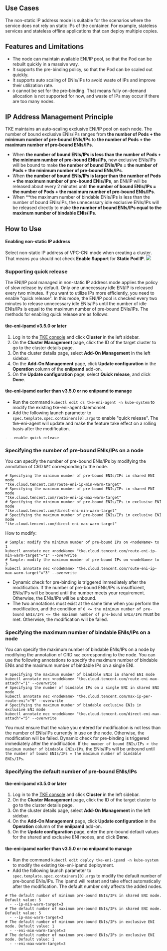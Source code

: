 ## Use Cases 

The non-static IP address mode is suitable for the scenarios where the service does not rely on static IPs of the container. For example, stateless services and stateless offline applications that can deploy multiple copies.

## Features and Limitations

- The node can maintain available ENI/IP pool, so that the Pod can be rebuilt quickly in a massive way.
- It supports the pre-binding policy, so that the Pod can be scaled out quickly.
- It supports auto scaling of ENIs/IPs to avoid waste of IPs and improve their utilization rate.
- `0` cannot be set for the pre-binding. That means fully on-demand allocation is not supported for now, and waste of IPs may occur if there are too many nodes.




## IP Address Management Principle
TKE maintains an auto-scaling exclusive ENI/IP pool on each node. The number of bound exclusive ENIs/IPs ranges from **the number of Pods + the minimum number of pre-bound ENIs/IPs** to **the number of Pods + the maximum number of pre-bound ENIs/IPs**.
- When **the number of bound ENIs/IPs is less than the number of Pods + the minimum number of pre-bound ENIs/IPs**, new exclusive ENIs/IPs will be bound to make **the number of bound ENIs/IPs = the number of Pods + the minimum number of pre-bound ENIs/IPs**.
- When **the number of bound ENIs/IPs is larger than the number of Pods + the maximum number of pre-bound ENIs/IPs**, an ENI/IP will be released about every 2 minutes until **the number of bound ENIs/IPs = the number of Pods + the maximum number of pre-bound ENIs/IPs**.
- When **the maximum number of bindable ENIs/IPs is less than the number of bound ENIs/IPs, the unnecessary idle exclusive ENIs/IPs will be released directly to make **the number of bound ENIs/IPs equal to the maximum number of bindable ENIs/IPs**.

## How to Use


#### Enabling non-static IP address
Select non-static IP address of VPC-CNI mode when creating a cluster. That means you should not check **Enable Support** for **Static Pod IP**.
![](https://qcloudimg.tencent-cloud.cn/raw/f8bfc9f1ebfcca8253d3296537e163d0.png)


### Supporting quick release

The ENI/IP pool managed in non-static IP address mode applies the policy of slow release by default. Only one unnecessary idle ENI/IP is released every two minutes. If you want to utilize IPs more efficiently, you need to enable "quick release". In this mode, the ENI/IP pool is checked every two minutes to release unnecessary idle ENIs/IPs until the number of idle ENIs/IPs is equal to the maximum number of pre-bound ENIs/IPs. The methods for enabling quick release are as follows:

#### tke-eni-ipamd v3.5.0 or later

1. Log in to the [TKE console](https://console.qcloud.com/tke2) and click **Cluster** in the left sidebar.
2. On the **Cluster Management** page, click the ID of the target cluster to go to the cluster details page.
3. On the cluster details page, select **Add-On Management** in the left sidebar.
4. On the **Add-On Management** page, click **Update configuration** in the **Operation** column of the **eniipamd** add-on.
5. On the **Update configuration** page, select **Quick release**, and click **Done**.

#### tke-eni-ipamd earlier than v3.5.0 or no eniipamd to manage

- Run the command `kubectl edit ds tke-eni-agent -n kube-system` to modify the existing tke-eni-agent daemonset.
- Add the following launch parameter to `spec.template.spec.containers[0].args` to enable "quick release". The tke-eni-agent will update and make the feature take effect on a rolling basis after the modification.
```
- --enable-quick-release
```

### Specifying the number of pre-bound ENIs/IPs on a node
You can specify the number of pre-bound ENIs/IPs by modifying the annotation of CRD `NEC` corresponding to the node.
```
# Specifying the minimum number of pre-bound ENIs/IPs in shared ENI mode
"tke.cloud.tencent.com/route-eni-ip-min-warm-target"
# Specifying the maximum number of pre-bound ENIs/IPs in shared ENI mode
"tke.cloud.tencent.com/route-eni-ip-max-warm-target"
# Specifying the minimum number of pre-bound ENIs/IPs in exclusive ENI mode
"tke.cloud.tencent.com/direct-eni-min-warm-target"
# Specifying the maximum number of pre-bound ENIs/IPs in exclusive ENI mode
"tke.cloud.tencent.com/direct-eni-max-warm-target"
```
How to modify:
```
# Sample: modify the minimum number of pre-bound IPs on <nodeName> to 1
kubectl annotate nec <nodeName> "tke.cloud.tencent.com/route-eni-ip-min-warm-target"="1" --overwrite
# Sample: modify the maximum number of pre-bound IPs on <nodeName> to 3
kubectl annotate nec <nodeName> "tke.cloud.tencent.com/route-eni-ip-max-warm-target"="3" --overwrite
```
- Dynamic check for pre-binding is triggered immediately after the modification. If the number of pre-bound ENIs/IPs is insufficient, ENIs/IPs will be bound until the number meets your requirement. Otherwise, the ENIs/IPs will be unbound.
- The two annotations must exist at the same time when you perform the modification, and the condition of `0 <= the minimum number of pre-bound ENIs/IPs <= the maximum number of pre-bound ENIs/IPs` must be met. Otherwise, the modification will be failed.

### Specifying the maximum number of bindable ENIs/IPs on a node
You can specify the maximum number of bindable ENIs/IPs on a node by modifying the annotation of CRD `nec` corresponding to the node. You can use the following annotations to specify the maximum number of bindable ENIs and the maximum number of bindable IPs on a single ENI.
```
# Specifying the maximum number of bindable ENIs in shared ENI mode
kubectl annotate nec <nodeName> "tke.cloud.tencent.com/route-eni-max-attach"="1" --overwrite
# Specifying the number of bindable IPs on a single ENI in shared ENI mode
kubectl annotate nec <nodeName> "tke.cloud.tencent.com/max-ip-per-route-eni"="9" --overwrite
# Specifying the maximum number of bindable exclusive ENIs in exclusive ENI mode
kubectl annotate nec <nodeName> "tke.cloud.tencent.com/direct-eni-max-attach"="5" --overwrite
```
You must ensure that the value you entered for modification is not less than the number of ENIs/IPs currently in use on the node. Otherwise, the modification will be failed.
Dynamic check for pre-binding is triggered immediately after the modification. If `the number of bound ENIs/IPs > the maximum number of bindable ENIs/IPs`, the ENIs/IPs will be unbound until `the number of bound ENIs/IPs = the maximum number of bindable ENIs/IPs`.

### Specifying the default number of pre-bound ENIs/IPs

#### tke-eni-ipamd v3.5.0 or later

1. Log in to the [TKE console](https://console.qcloud.com/tke2) and click **Cluster** in the left sidebar.
2. On the **Cluster Management** page, click the ID of the target cluster to go to the cluster details page.
3. On the cluster details page, select **Add-On Management** in the left sidebar.
4. On the **Add-On Management** page, click **Update configuration** in the **Operation** column of the **eniipamd** add-on.
5. On the **Update configuration** page, enter the pre-bound default values for the shared and exclusive ENI modes, and click **Done**.

#### tke-eni-ipamd earlier than v3.5.0 or no eniipamd to manage

- Run the command `kubectl edit deploy tke-eni-ipamd -n kube-system` to modify the existing tke-eni-ipamd deployment.
- Add the following launch parameter to `spec.template.spec.containers[0].args` to modify the default number of pre-bound ENIs/IPs. The ipamd will restart and take effect automatically after the modification. The default number only affects the added nodes.
```
# The default number of minimum pre-bound ENIs/IPs in shared ENI mode. Default value: 5
  - --ip-min-warm-target=3
# The default number of maximum pre-bound ENIs/IPs in shared ENI mode. Default value: 5
  - --ip-max-warm-target=3
# The default number of minimum pre-bound ENIs/IPs in exclusive ENI mode. Default value: 1
  - --eni-min-warm-target=3
# The default number of maximum pre-bound ENIs/IPs in exclusive ENI mode. Default value: 1
  - --eni-max-warm-target=3
```
